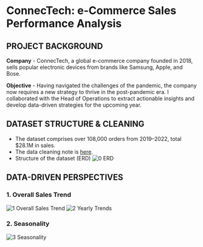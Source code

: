 # ConnecTech: e-Commerce Sales Performance Analysis


## PROJECT BACKGROUND
**Company** -  ConnecTech, a global e-commerce company founded in 2018, sells popular electronic devices from brands like Samsung, Apple, and Bose. 

**Objective** - Having navigated the challenges of the pandemic, the company now requires a new strategy to thrive in the post-pandemic era. I collaborated with the Head of Operations to extract actionable insights and develop data-driven strategies for the upcoming year.

## DATASET STRUCTURE & CLEANING
- The dataset comprises over 108,000 orders from 2019–2022, total $28.1M in sales.
- The data cleaning note is [here](https://github.com/kwoneunji225/ecommerce-analysis/blob/main/Data%20Cleaning%20Note.pdf).
- Structure of the dataset (ERD)
![0 ERD](https://github.com/user-attachments/assets/d31adc1a-a0a1-44ea-98fd-846f39d373a1)


## DATA-DRIVEN PERSPECTIVES
### 1. Overall Sales Trend
![1 Overall Sales Trend](https://github.com/user-attachments/assets/38210b74-9198-4f00-863d-41a2e72ff7e0)
![2  Yearly Trends](https://github.com/user-attachments/assets/2d8ee09c-6c7e-4310-9b35-5c1a29aad957)

### 2. Seasonality
![3  Seasonality](https://github.com/user-attachments/assets/59c6871b-07c8-4d38-8ad3-9a72f0131da4)



